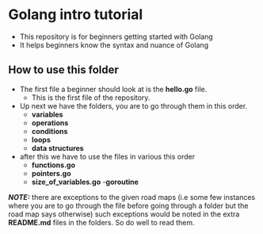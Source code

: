 # Golang intro tutorial

- This repository is for beginners getting started with Golang
- It helps beginners know the syntax and nuance of Golang

## How to use this folder
- The first file a beginner should look at is the **hello.go** file.
    - This is the first file of the repository.
- Up next we have the folders, you are to go through them in this order.
    - **variables**
    - **operations**
    - **conditions**
    - **loops**
    - **data structures**
- after this we have to use the files in various this order
    - **functions.go**
    - **pointers.go**
    - **size_of_variables.go**
    -**goroutine**

***NOTE:*** there are exceptions to the given road maps (i.e some few instances where you are to go through the file before going through a folder but the road map says otherwise) such exceptions would be noted in the extra **README.md** files in the folders. So do well to read them.


